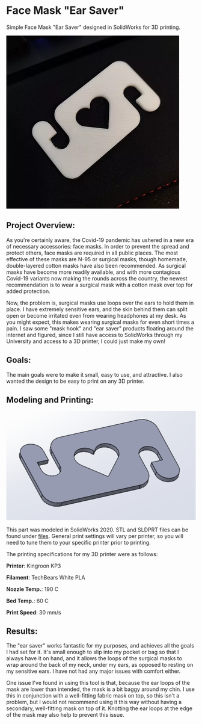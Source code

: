 # Face Mask "Ear Saver"
Simple Face Mask "Ear Saver" designed in SolidWorks for 3D printing.

![Final Product](/Face%20Mask%20Ear%20Saver/images/print.png)

## Project Overview:
As you're certainly aware, the Covid-19 pandemic has ushered in a new era of necessary accessories: face masks. In order to prevent the spread and protect others, face masks are required in all public places. The most effective of these masks are N-95 or surgical masks, though homemade, double-layered cotton masks have also been recommended. As surgical masks have become more readily available, and with more contagious Covid-19 variants now making the rounds across the country, the newest recommendation is to wear a surgical mask with a cotton mask over top for added protection.

Now, the problem is, surgical masks use loops over the ears to hold them in place. I have extremely sensitive ears, and the skin behind them can split open or become irritated even from wearing headphones at my desk. As you might expect, this makes wearing surgical masks for even short times a pain. I saw some "mask hook" and "ear saver" products floating around the internet and figured, since I still have access to SolidWorks through my University and access to a 3D printer, I could just make my own!

## Goals:
The main goals were to make it small, easy to use, and attractive. I also wanted the design to be easy to print on any 3D printer.

## Modeling and Printing:

![SW Model](/Face%20Mask%20Ear%20Saver/images/maskhookSW.PNG)

This part was modeled in SolidWorks 2020. STL and SLDPRT files can be found under [files](https://github.com/bwilt17/3D-Models/tree/main/Face%20Mask%20Ear%20Saver/files). General print settings will vary per printer, so you will need to tune them to your specific printer prior to printing.

The printing specifications for my 3D printer were as follows:

**Printer**: Kingroon KP3

**Filament**: TechBears White PLA

**Nozzle Temp.**: 190 C

**Bed Temp.**: 60 C

**Print Speed**: 30 mm/s

## Results:
The "ear saver" works fantastic for my purposes, and achieves all the goals I had set for it. It's small enough to slip into my pocket or bag so that I always have it on hand, and it allows the loops of the surgical masks to wrap around the back of my neck, under my ears, as opposed to resting on my sensitive ears. I have not had any major issues with comfort either.

One issue I've found in using this tool is that, because the ear loops of the mask are lower than intended, the mask is a bit baggy around my chin. I use this in conjunction with a well-fitting fabric mask on top, so this isn't a problem, but I would not recommend using it this way without having a secondary, well-fitting mask on top of it. Knotting the ear loops at the edge of the mask may also help to prevent this issue.
